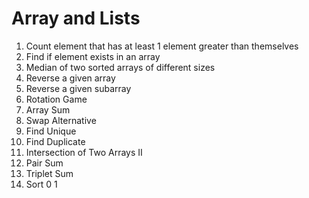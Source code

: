 
# Array and Lists

1.  Count element that has at least 1 element greater than themselves
2.  Find if element exists in an array
3.  Median of two sorted arrays of different sizes
4.  Reverse a given array
5.  Reverse a given subarray
6.  Rotation Game
7.  Array Sum
8.  Swap Alternative
9.  Find Unique
10. Find Duplicate
11. Intersection of Two Arrays II
12. Pair Sum
13. Triplet Sum
14. Sort 0 1
